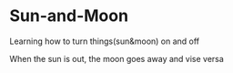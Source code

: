 # Sun-and-Moon
Learning how to turn things(sun&amp;moon) on and off


When the sun is out, the moon goes away and vise versa

